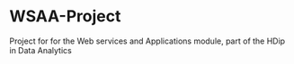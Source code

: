# WSAA-Project
Project for for the Web services and Applications module, part of the HDip in Data Analytics

